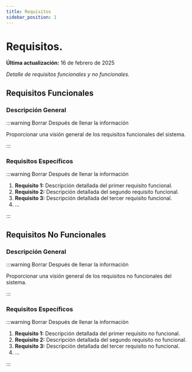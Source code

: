 ```yaml
---
title: Requisitos
sidebar_position: 1
---
```


# Requisitos.

**Última actualización:** 16 de febrero de 2025

_Detalle de requisitos funcionales y no funcionales._

## Requisitos Funcionales

### Descripción General

:::warning Borrar Después de llenar la información

Proporcionar una visión general de los requisitos funcionales del sistema.

:::

### Requisitos Específicos

:::warning Borrar Después de llenar la información

1. **Requisito 1:** Descripción detallada del primer requisito funcional.
2. **Requisito 2:** Descripción detallada del segundo requisito funcional.
3. **Requisito 3:** Descripción detallada del tercer requisito funcional.
4. ...

:::

## Requisitos No Funcionales

### Descripción General

:::warning Borrar Después de llenar la información

Proporcionar una visión general de los requisitos no funcionales del sistema.

:::

### Requisitos Específicos

:::warning Borrar Después de llenar la información

1. **Requisito 1:** Descripción detallada del primer requisito no funcional.
2. **Requisito 2:** Descripción detallada del segundo requisito no funcional.
3. **Requisito 3:** Descripción detallada del tercer requisito no funcional.
4. ...

:::
